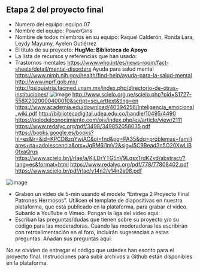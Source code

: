 ## Etapa 2 del proyecto final

- Numero del equipo: equipo 07
- Nombre del equipo: PowerGirls
- Nombre de todos miembros en su equipo: Raquel Calderón, Ronda Lara, Leydy Mayumy, Ayelen Gutiérrez
- El título de su proyecto: **HugMe: Biblioteca de Apoyo** 
- La lista de recursos y referencias que han usado: 
- Trastornos mentales https://www.who.int/es/news-room/fact-sheets/detail/mental-disorders
Ayuda para salud mental https://www.nimh.nih.gov/health/find-help/ayuda-para-la-salud-mental 
http://www.inprf.gob.mx/
http://psiquiatria.facmed.unam.mx/index.php/directorio-de-otras-instituciones/
![image](https://user-images.githubusercontent.com/91638682/138186647-80f1f138-a6cc-42bd-9ad3-79f092dff522.png)
http://www.scielo.org.pe/scielo.php?pid=S1727-558X2020000400010&script=sci_arttext&tlng=en
https://www.academia.edu/download/40394256/Inteligencia_emocional_wiki.pdf
http://bibliotecadigital.udea.edu.co/handle/10495/4490
https://polodelconocimiento.com/ojs/index.php/es/article/view/2111
https://www.redalyc.org/pdf/3498/349852058035.pdf
https://books.google.es/books?hl=es&lr=&id=KPCD8zqYwiAC&oi=fnd&pg=PA35&dq=problemas+familiares+na+adolescencia&ots=JgRM6i1mV2&sig=l5C9Bead3n5O20XwLlB0txaQrus
https://www.scielo.br/j/rlae/a/KjLDrYTG5nV9LqsxTrdKZvd/abstract/?lang=es&format=html
https://www.redalyc.org/pdf/778/77808402.pdf
https://www.scielo.br/pdf/rlae/v14n2/v14n2a08.pdf

![image](https://user-images.githubusercontent.com/91638682/138186622-63fe1909-39cf-40a3-a114-f0953290149a.png)

- Graben un video de 5-min usando el modelo “Entrega 2 Proyecto Final Patrones Hermosos”. Utilicen el template de diapositivas en nuestra plataforma, que está publicado en la plataforma, para grabar el video. Subanlo a YouTube o Vimeo. Pongan la liga del vídeo aquí: 
- Escriban las preguntas/dudas que tienen sobre su proyecto y/o su código para las moderadoras. Cuando las moderadoras les escribirán con retroalimentación en el foro, incluirán sugerencias a estas preguntas. Añadan sus preguntas aquí:

No se olviden de entregar el código que ustedes han escrito para el proyecto final. Instrucciones para subir archivos a Github están disponibles en la plataforma.
